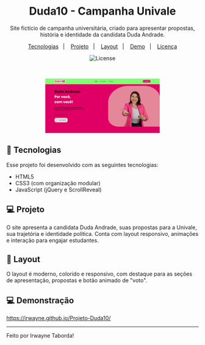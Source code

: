 <h1 align="center"> Duda10 - Campanha Univale </h1>

<p align="center">
Site fictício de campanha universitária, criado para apresentar propostas, história e identidade da candidata Duda Andrade.
</p>

<p align="center">
  <a href="#-tecnologias">Tecnologias</a>&nbsp;&nbsp;&nbsp;|&nbsp;&nbsp;&nbsp;
  <a href="#-projeto">Projeto</a>&nbsp;&nbsp;&nbsp;|&nbsp;&nbsp;&nbsp;
  <a href="#-layout">Layout</a>&nbsp;&nbsp;&nbsp;|&nbsp;&nbsp;&nbsp;
  <a href="#-demonstração">Demo</a>&nbsp;&nbsp;&nbsp;|&nbsp;&nbsp;&nbsp;
  <a href="#memo-licença">Licença</a>
</p>

<p align="center">
  <img alt="License" src="https://img.shields.io/static/v1?label=license&message=MIT&color=e00065&labelColor=000000">
</p>

<br>

<p align="center">
  <img alt="preview do site" src="src/images/preview1.png" width="300px">
</p>

## 🚀 Tecnologias

Esse projeto foi desenvolvido com as seguintes tecnologias:

- HTML5
- CSS3 (com organização modular)
- JavaScript (jQuery e ScrollReveal)

## 💻 Projeto

O site apresenta a candidata Duda Andrade, suas propostas para a Univale, sua trajetória e identidade política. Conta com layout responsivo, animações e interação para engajar estudantes.

## 🎨 Layout

O layout é moderno, colorido e responsivo, com destaque para as seções de apresentação, propostas e botão animado de "voto".

## 💻 Demonstração

https://irwayne.github.io/Projeto-Duda10/

---

Feito por Irwayne Taborda!
